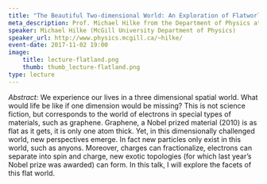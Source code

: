 ```yaml
---
title: "The Beautiful Two-dimensional World: An Exploration of Flatworld"
meta_description: Prof. Michael Hilke from the Department of Physics at McGill University will talk about his research on special types of materials, such as graphene. He talk will go into the two-dimensional lives of electrons living on these special materials.
speaker: Michael Hilke (McGill University Department of Physics)
speaker_url: http://www.physics.mcgill.ca/~hilke/
event-date: 2017-11-02 19:00
image:
    title: lecture-flatland.png
    thumb: thumb_lecture-flatland.png
type: lecture
---
```

*Abstract:*
We experience our lives in a three dimensional spatial world. What would life be like if one dimension would be missing? This is not science fiction, but corresponds to the world of electrons in special types of materials, such as graphene. Graphene, a Nobel prized material (2010) is as flat as it gets, it is only one atom thick. Yet, in this dimensionally challenged world, new perspectives emerge. In fact new particles only exist in this world, such as anyons. Moreover, charges can fractionalize, electrons can separate into spin and charge, new exotic topologies (for which last year’s Nobel prize was awarded) can form. In this talk, I will explore the facets of this flat world.
